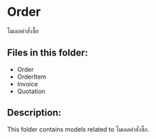 # Order

โมเดลคำสั่งซื้อ

## Files in this folder:

- Order
- OrderItem
- Invoice
- Quotation

## Description:

This folder contains models related to โมเดลคำสั่งซื้อ.
